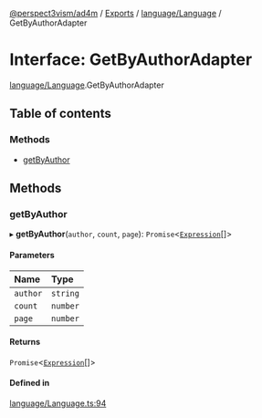 [@perspect3vism/ad4m](../README.md) / [Exports](../modules.md) / [language/Language](../modules/language_Language.md) / GetByAuthorAdapter

# Interface: GetByAuthorAdapter

[language/Language](../modules/language_Language.md).GetByAuthorAdapter

## Table of contents

### Methods

- [getByAuthor](language_Language.GetByAuthorAdapter.md#getbyauthor)

## Methods

### getByAuthor

▸ **getByAuthor**(`author`, `count`, `page`): `Promise`<[`Expression`](../classes/expression_Expression.Expression.md)[]\>

#### Parameters

| Name | Type |
| :------ | :------ |
| `author` | `string` |
| `count` | `number` |
| `page` | `number` |

#### Returns

`Promise`<[`Expression`](../classes/expression_Expression.Expression.md)[]\>

#### Defined in

[language/Language.ts:94](https://github.com/perspect3vism/ad4m/blob/b065749/src/language/Language.ts#L94)
